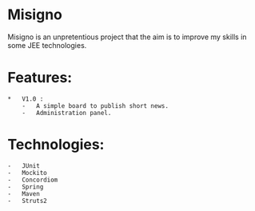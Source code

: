 Misigno
=======

Misigno is an unpretentious project that the aim is to improve my skills in some JEE technologies.

# Features:
	*	V1.0 :
		-	A simple board to publish short news.
		-	Administration panel.
# Technologies:
	-	JUnit
	-	Mockito
	-	Concordiom
	-	Spring
	-	Maven
	-	Struts2 
